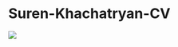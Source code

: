 # Suren-Khachatryan-CV
![](https://github.com/SurenKhachatryan/Suren-Khachatryan-CV/blob/master/Suren%20Khachatryan%20CV.png)

